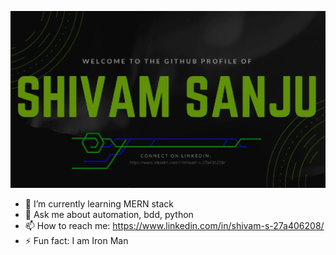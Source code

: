 ![banner](./bannerdp.png)

- 🌱 I’m currently learning MERN stack
- 💬 Ask me about automation, bdd, python
- 📫 How to reach me: https://www.linkedin.com/in/shivam-s-27a406208/
- ⚡ Fun fact: I am Iron Man
